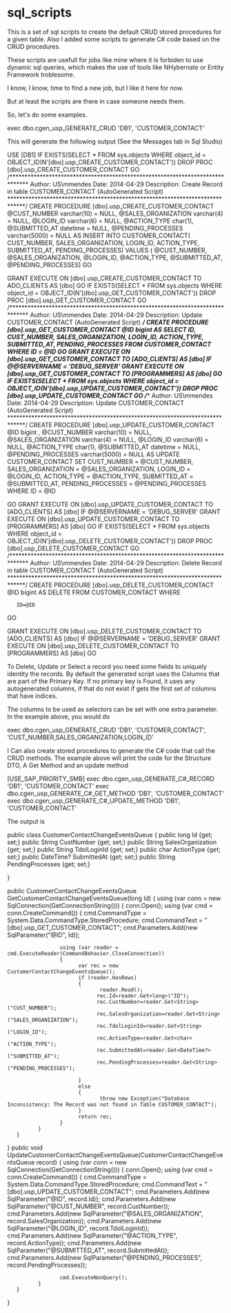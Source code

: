 sql_scripts
===========

This is a set of sql scripts to create the default CRUD stored procedures for a given table. 
Also I added some scripts to generate C# code based on the CRUD procedures. 

These scripts are usefull for jobs like mine  where it is forbiden to use dynamic sql queries, which makes the use of tools like 
NHybernate or Entity Framework troblesome. 

I know, I know, time to find a new job, but I like it here for now.


But at least the scripts are there in case someone needs them.

So, let's do some examples.

exec dbo.cgen_usp_GENERATE_CRUD 'DB1', 'CUSTOMER_CONTACT'

This will generate the following output  (See the Messages tab in Sql Studio)

USE [DB1]
IF EXISTS(SELECT * FROM sys.objects WHERE object_id = OBJECT_ID(N'[dbo].usp_CREATE_CUSTOMER_CONTACT'))
DROP PROC [dbo].usp_CREATE_CUSTOMER_CONTACT
GO
/******************************************************************************
Author: US\mmendes
Date: 2014-04-29
Description: Create  Record in table CUSTOMER_CONTACT (AutoGenerated Script)
*****************************************************************************/
CREATE PROCEDURE [dbo].usp_CREATE_CUSTOMER_CONTACT
      @CUST_NUMBER varchar(10) = NULL,
      @SALES_ORGANIZATION varchar(4) = NULL,
      @LOGIN_ID varchar(6) = NULL,
      @ACTION_TYPE char(1),
      @SUBMITTED_AT datetime  = NULL,
      @PENDING_PROCESSES varchar(5000) = NULL
AS
INSERT INTO CUSTOMER_CONTACT(
      CUST_NUMBER,
      SALES_ORGANIZATION,
      LOGIN_ID,
      ACTION_TYPE,
      SUBMITTED_AT,
      PENDING_PROCESSES)
VALUES (
      @CUST_NUMBER,
      @SALES_ORGANIZATION,
      @LOGIN_ID,
      @ACTION_TYPE,
      @SUBMITTED_AT,
      @PENDING_PROCESSES)
GO

 GRANT EXECUTE ON [dbo].usp_CREATE_CUSTOMER_CONTACT TO ADO_CLIENTS AS [dbo] 
 GO
IF EXISTS(SELECT * FROM sys.objects WHERE object_id = OBJECT_ID(N'[dbo].usp_GET_CUSTOMER_CONTACT'))
DROP PROC [dbo].usp_GET_CUSTOMER_CONTACT
GO
/******************************************************************************
Author: US\mmendes
Date: 2014-04-29
Description: Update CUSTOMER_CONTACT (AutoGenerated Script)
*****************************************************************************/
CREATE PROCEDURE [dbo].usp_GET_CUSTOMER_CONTACT
      @ID bigint 
 AS
SELECT
      ID,
      CUST_NUMBER,
      SALES_ORGANIZATION,
      LOGIN_ID,
      ACTION_TYPE,
      SUBMITTED_AT,
      PENDING_PROCESSES
FROM CUSTOMER_CONTACT
WHERE 
       ID = @ID
GO
GRANT EXECUTE ON [dbo].usp_GET_CUSTOMER_CONTACT TO  [ADO_CLIENTS] AS [dbo]
IF @@SERVERNAME = 'DEBUG_SERVER'
   GRANT EXECUTE ON [dbo].usp_GET_CUSTOMER_CONTACT TO  [PROGRAMMERS] AS [dbo]
GO
IF EXISTS(SELECT * FROM sys.objects WHERE object_id = OBJECT_ID(N'[dbo].usp_UPDATE_CUSTOMER_CONTACT'))
DROP PROC [dbo].usp_UPDATE_CUSTOMER_CONTACT
GO
/******************************************************************************
Author: US\mmendes
Date: 2014-04-29
Description: Update CUSTOMER_CONTACT (AutoGenerated Script)
*****************************************************************************/
CREATE PROCEDURE [dbo].usp_UPDATE_CUSTOMER_CONTACT
       @ID bigint ,
       @CUST_NUMBER varchar(10) = NULL,
       @SALES_ORGANIZATION varchar(4) = NULL,
       @LOGIN_ID varchar(6) = NULL,
       @ACTION_TYPE char(1),
       @SUBMITTED_AT datetime  = NULL,
       @PENDING_PROCESSES varchar(5000) = NULL
AS
UPDATE CUSTOMER_CONTACT
SET
       CUST_NUMBER = @CUST_NUMBER,
       SALES_ORGANIZATION = @SALES_ORGANIZATION,
       LOGIN_ID = @LOGIN_ID,
       ACTION_TYPE = @ACTION_TYPE,
       SUBMITTED_AT = @SUBMITTED_AT,
       PENDING_PROCESSES = @PENDING_PROCESSES
WHERE 
       ID = @ID

GO
GRANT EXECUTE ON [dbo].usp_UPDATE_CUSTOMER_CONTACT TO  [ADO_CLIENTS] AS [dbo]
IF @@SERVERNAME = 'DEBUG_SERVER'
   GRANT EXECUTE ON [dbo].usp_UPDATE_CUSTOMER_CONTACT TO  [PROGRAMMERS] AS [dbo]
GO
IF EXISTS(SELECT * FROM sys.objects WHERE object_id = OBJECT_ID(N'[dbo].usp_DELETE_CUSTOMER_CONTACT'))
DROP PROC [dbo].usp_DELETE_CUSTOMER_CONTACT
GO
/******************************************************************************
Author: US\mmendes
Date: 2014-04-29
Description: Delete Record in table CUSTOMER_CONTACT (AutoGenerated Script)
*****************************************************************************/
CREATE PROCEDURE [dbo].usp_DELETE_CUSTOMER_CONTACT
      @ID bigint 
 AS
DELETE FROM CUSTOMER_CONTACT
WHERE

       ID=@ID
GO

 GRANT EXECUTE ON [dbo].usp_DELETE_CUSTOMER_CONTACT TO  [ADO_CLIENTS] AS [dbo]
IF @@SERVERNAME = 'DEBUG_SERVER'
   GRANT EXECUTE ON [dbo].usp_DELETE_CUSTOMER_CONTACT TO  [PROGRAMMERS] AS [dbo]
GO



To  Delete, Update or  Select a record you need some fields to uniquely identity the records.
By default the generated script uses the  Columns that are part of the Primary Key. If no primary key is 
Found, it uses any autogenerated columns,  if that do not exist if gets the first set of columns that have indices. 

The columns to be used as selectors can be set with one extra parameter. In the example above, you would do

exec dbo.cgen_usp_GENERATE_CRUD 'DB1', 'CUSTOMER_CONTACT', ‘CUST_NUMBER,SALES_ORGANIZATION,LOGIN_ID’


I Can also create stored procedures  to generate the C# code that call the  CRUD methods.
The example above will print the code for the Structure DTO,  A Get Method and an update method

[USE_SAP_PRIORITY_SMB]
exec dbo.cgen_usp_GENERATE_C#_RECORD 'DB1', 'CUSTOMER_CONTACT'
exec dbo.cgen_usp_GENERATE_C#_GET_METHOD 'DB1', 'CUSTOMER_CONTACT'
exec dbo.cgen_usp_GENERATE_C#_UPDATE_METHOD 'DB1', 'CUSTOMER_CONTACT'

The output is 

public class CustomerContactChangeEventsQueue
{
      public long Id {get; set;}
      public String CustNumber {get; set;}
      public String SalesOrganization {get; set;}
      public String TdolLoginId {get; set;}
      public char ActionType {get; set;}
      public DateTime? SubmittedAt {get; set;}
      public String PendingProcesses {get; set;}

 }

public CustomerContactChangeEventsQueue GetCustomerContactChangeEventsQueue(long Id)
{
    using (var conn = new SqlConnection(GetConnectionString()))
       {
              conn.Open();
              using (var cmd = conn.CreateCommand())
              {
                     cmd.CommandType = System.Data.CommandType.StoredProcedure;
                     cmd.CommandText = "[dbo].usp_GET_CUSTOMER_CONTACT";
                    cmd.Parameters.Add(new SqlParameter("@ID", Id));

                     using (var reader = cmd.ExecuteReader(CommandBehavior.CloseConnection))
                     {
                           var rec = new CustomerContactChangeEventsQueue();
                           if (reader.HasRows)
                           {
                                  reader.Read();
                                 rec.Id=reader.Get<long>("ID");
                                 rec.CustNumber=reader.Get<String>("CUST_NUMBER");
                                 rec.SalesOrganization=reader.Get<String>("SALES_ORGANIZATION");
                                 rec.TdolLoginId=reader.Get<String>("LOGIN_ID");
                                 rec.ActionType=reader.Get<char>("ACTION_TYPE");
                                 rec.SubmittedAt=reader.Get<DateTime?>("SUBMITTED_AT");
                                 rec.PendingProcesses=reader.Get<String>("PENDING_PROCESSES");

                           }
                           else
                           {
                                  throw new Exception("Database Inconsistency: The Record was not found in Table CUSTOMER_CONTACT"); 
                           }
                           return rec;
                     }
              }
       }
}
public void UpdateCustomerContactChangeEventsQueue(CustomerContactChangeEventsQueue record)
{
    using (var conn = new SqlConnection(GetConnectionString()))
       {
              conn.Open();
              using (var cmd = conn.CreateCommand())
              {
                     cmd.CommandType = System.Data.CommandType.StoredProcedure;
                     cmd.CommandText = "[dbo].usp_UPDATE_CUSTOMER_CONTACT";
                    cmd.Parameters.Add(new SqlParameter("@ID", record.Id));
                    cmd.Parameters.Add(new SqlParameter("@CUST_NUMBER", record.CustNumber));
                    cmd.Parameters.Add(new SqlParameter("@SALES_ORGANIZATION", record.SalesOrganization));
                    cmd.Parameters.Add(new SqlParameter("@LOGIN_ID", record.TdolLoginId));
                    cmd.Parameters.Add(new SqlParameter("@ACTION_TYPE", record.ActionType));
                    cmd.Parameters.Add(new SqlParameter("@SUBMITTED_AT", record.SubmittedAt));
                    cmd.Parameters.Add(new SqlParameter("@PENDING_PROCESSES", record.PendingProcesses));

                     cmd.ExecuteNonQuery();
              }
       }
}



